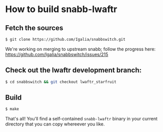 # How to build snabb-lwaftr

## Fetch the sources

```bash
$ git clone https://github.com/Igalia/snabbswitch.git
```

We're working on merging to upstream snabb; follow the
progress here: https://github.com/Igalia/snabbswitch/issues/215

## Check out the lwaftr development branch:

```bash
$ cd snabbswitch && git checkout lwaftr_starfruit
```

## Build

```bash
$ make
```

That's all!  You'll find a self-contained `snabb-lwaftr` binary in your
current directory that you can copy whereever you like.
